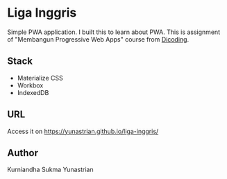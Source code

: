 # Liga Inggris
Simple PWA application. I built this to learn about PWA. This is assignment of "Membangun Progressive Web Apps" course from [Dicoding](https://www.dicoding.com).

## Stack
- Materialize CSS
- Workbox
- IndexedDB

## URL
Access it on https://yunastrian.github.io/liga-inggris/

## Author
Kurniandha Sukma Yunastrian
